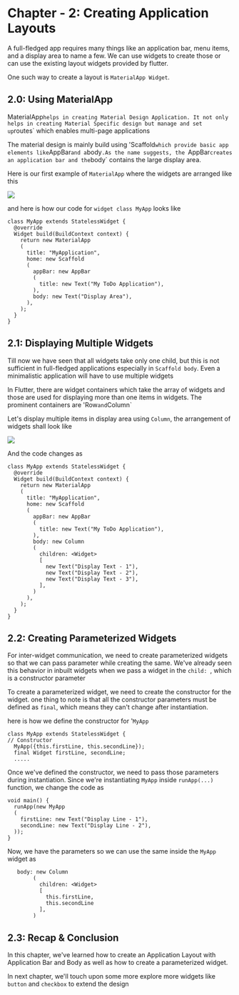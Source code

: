 # Chapter - 2: Creating Application Layouts

A full-fledged app requires many things like an application bar, menu items, and a display area to name a few. We can use widgets to create those or can use the existing layout widgets provided by flutter. 

One such way to create a layout is `MaterialApp Widget`.  

## 2.0: Using MaterialApp

MaterialApp` helps in creating Material Design Application. It not only helps in creating Material Specific design but manage and set up `routes` which enables multi-page applications

The material design is mainly build using 'Scaffold` which provide basic app elements like `AppBar` and a `body`.As the name suggests, the `AppBar` creates an application bar and the `body` contains the large display area. 

Here is our first example of `MaterialApp`  where the widgets are arranged like this

![](https://github.com/DakshHub/Flutter_MobileApp_Development/blob/master/Chapter-%202/Chapter%202-0.png)

and here is how our code for `widget class MyApp`  looks like

```
class MyApp extends StatelessWidget {
  @override
  Widget build(BuildContext context) {
    return new MaterialApp
    (
      title: "MyApplication",
      home: new Scaffold
      (
        appBar: new AppBar
        (
          title: new Text("My ToDo Application"),
        ),
        body: new Text("Display Area"),
      ),
    );
  }
} 

```

## 2.1: Displaying Multiple Widgets

Till now we have seen that all widgets take only one child, but this is not sufficient in full-fledged applications especially in `Scaffold body`. Even a minimalistic application will have to use multiple widgets

In Flutter, there are widget containers which take the array of widgets and those are used for displaying more than one items in widgets. The prominent containers are 'Row` and `Column`

Let's display multiple items in display area using `Column`, the arrangement of widgets shall look like

![](https://github.com/DakshHub/Flutter_MobileApp_Development/blob/master/Chapter-%202/Chapter%202-1.png)

And the code changes as 

```
class MyApp extends StatelessWidget {
  @override
  Widget build(BuildContext context) {
    return new MaterialApp
    (
      title: "MyApplication",
      home: new Scaffold
      (
        appBar: new AppBar
        (
          title: new Text("My ToDo Application"),
        ),
        body: new Column
        (
          children: <Widget>
          [
            new Text("Display Text - 1"),
            new Text("Display Text - 2"),
            new Text("Display Text - 3"),
          ],
        )
      ),
    );
  }
} 

```

## 2.2: Creating Parameterized Widgets

For inter-widget communication, we need to create parameterized widgets so that we can pass parameter while creating the same. We've already seen this behavior in inbuilt widgets when we pass a widget in the `child: `, which is a constructor parameter

To create a parameterized widget, we need to create the constructor for the widget.  one thing to note is that all the constructor parameters must be defined as `final`, which means they can't change after instantiation. 

here is how we define the constructor for '`MyApp`

```
class MyApp extends StatelessWidget {
// Constructor
  MyApp({this.firstLine, this.secondLine});
  final Widget firstLine, secondLine;
  .....
```

Once we've defined the constructor, we need to pass those parameters during instantiation. Since we're instantiating `MyApp` inside `runApp(...)` function,  we change the code as

```
void main() {
  runApp(new MyApp
  (
    firstLine: new Text("Display Line - 1"),
    secondLine: new Text("Display Line - 2"),
  ));
}

```

Now, we have the parameters so we can use the same inside the `MyApp` widget as

```
   body: new Column
        (
          children: <Widget>
          [
            this.firstLine,
            this.secondLine
          ],
        )

```

## 2.3: Recap & Conclusion 

In this chapter, we've learned how to create an Application Layout with Application Bar and Body as well as how to create a parameterized widget.

In next chapter, we'll touch upon some more explore more widgets like `button` and `checkbox` to extend the design

